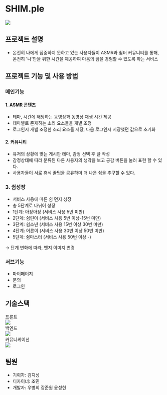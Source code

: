 # SHIM.ple

<img src="C:\logo.png">

## 프로젝트 설명
- 온전히 나에게 집중하지 못하고 있는 사용자들이 ASMR과 쉼터 커뮤니티를 통해, 온전히 '나'만을 위한 시간을 제공하여 마음의 쉼을 경험할 수 있도록 하는 서비스</p>

## 프로젝트 기능 및 사용 방법

### 메인기능
#### 1. ASMR 콘텐츠
- 테마, 시간에 해당하는 동영상과 동영상 재생 시간 제공<br>
- 테마별로 존재하는 소리 요소들을 개별 조정<br>
- 로그인시 개별 조정한 소리 요소들 저장, 다음 로그인시 저장했던 값으로 초기화<br>

#### 2. 커뮤니티
- 유저의 상황에 맞는 게시판 테마, 감정 선택 후 글 작성<br>
- 감정상태에 따라 분류된 다른 사용자의 생각을 보고 공감 버튼을 눌러 표현 할 수 있다.<br>
- 사용자들이 서로 휴식 꿀팁을 공유하며 더 나은 쉼을 추구할 수 있다.<br>

### 3. 쉼성장
- 서비스 사용에 따른 쉼 먼지 성장<br>
-  총 5단계로 나뉘어 성장<br>
- 1단계: 아장아장 (서비스 사용 5번 미만)<br>
- 2단계: 쉼린이 (서비스 사용 5번 이상-15번 미만)<br>
- 3단계: 쉼소년 (서비스 사용 15번 이상 30번 미만)<br>
- 4단계: 어른이 (서비스 사용 30번 이상 50번 미만)<br>
- 5단계: 쉼마스터 (서비스 사용 50번 이상 -)<br>

→ 단계 변화에 따라, 뱃지 이미지 변경<br>
### 서브기능
- 마이페이지
- 문의
- 로그인

## 기술스택
프론트<br>
<img src="https://img.shields.io/badge/React-#61DAFB?style=for-the-badge&logo=React&logoColor=white"><br>
백엔드<br>
<img src="https://img.shields.io/badge/firebase-#FFCA28?style=for-the-badge&logo=firebase&logoColor=white"><br>
커뮤니케이션<br>
<img src="https://img.shields.io/badge/Figma-#F24E1E?style=for-the-badge&logo=Figma&logoColor=white"><br>

## 팀원
- 기획자: 김지성<br>
- 디자이너: 조민<br>
- 개발자: 우병희 강준원 윤성현<br>
